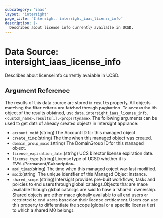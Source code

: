 ```yaml
---
subcategory: "iaas"
layout: "intersight"
page_title: "Intersight: intersight_iaas_license_info"
description: |-
  Describes about license info currently available in UCSD.
---
```


# Data Source: intersight_iaas_license_info
Describes about license info currently available in UCSD.
## Argument Reference
The results of this data source are stored in `results` property.
All objects matching the filter criteria are fetched through pagination.
To access the ith object of the results obtained, use `data.intersight_iaas_license_info.<custom_name>.results[i].<propertyname>`.
The following arguments can be used to get data of already created objects in Intersight appliance:
* `account_moid`:(string) The Account ID for this managed object. 
* `create_time`:(string) The time when this managed object was created. 
* `domain_group_moid`:(string) The DomainGroup ID for this managed object. 
* `license_expiration_date`:(string) UCS Director license expiration date. 
* `license_type`:(string) License type of UCSD whether it is EVAL/Permanent/Subscription.. 
* `mod_time`:(string) The time when this managed object was last modified. 
* `moid`:(string) The unique identifier of this Managed Object instance. 
* `shared_scope`:(string) Intersight provides pre-built workflows, tasks and policies to end users through global catalogs.Objects that are made available through global catalogs are said to have a 'shared' ownership. Shared objects are either made globally available to all end users or restricted to end users based on their license entitlement. Users can use this property to differentiate the scope (global or a specific license tier) to which a shared MO belongs. 
 